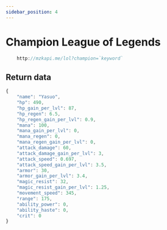 ```yaml
---
sidebar_position: 4
---
```


# Champion League of Legends

```jsx title="API Endpoint:"
    http://mzkapi.me/lol?champion=`keyword`
```
## Return data

```jsx title="http://mzkapi.me/lol?champion=yasuo"
{
    "name": "Yasuo",
    "hp": 490,
    "hp_gain_per_lvl": 87,
    "hp_regen": 6.5,
    "hp_regen_gain_per_lvl": 0.9,
    "mana": 100,
    "mana_gain_per_lvl": 0,
    "mana_regen": 0,
    "mana_regen_gain_per_lvl": 0,
    "attack_damage": 60,
    "attack_damage_gain_per_lvl": 3,
    "attack_speed": 0.697,
    "attack_speed_gain_per_lvl": 3.5,
    "armor": 30,
    "armor_gain_per_lvl": 3.4,
    "magic_resist": 32,
    "magic_resist_gain_per_lvl": 1.25,
    "movement_speed": 345,
    "range": 175,
    "ability_power": 0,
    "ability_haste": 0,
    "crit": 0
}
```
